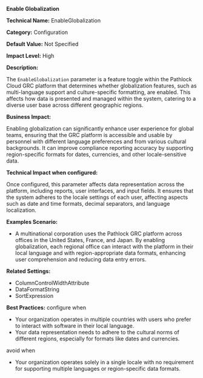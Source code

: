 **Enable Globalization**

**Technical Name:** EnableGlobalization

**Category:** Configuration

**Default Value:** Not Specified

**Impact Level:** High

**Description:**

The `EnableGlobalization` parameter is a feature toggle within the Pathlock Cloud GRC platform that determines whether globalization features, such as multi-language support and culture-specific formatting, are enabled. This affects how data is presented and managed within the system, catering to a diverse user base across different geographic regions.

**Business Impact:**

Enabling globalization can significantly enhance user experience for global teams, ensuring that the GRC platform is accessible and usable by personnel with different language preferences and from various cultural backgrounds. It can improve compliance reporting accuracy by supporting region-specific formats for dates, currencies, and other locale-sensitive data.

**Technical Impact when configured:**

Once configured, this parameter affects data representation across the platform, including reports, user interfaces, and input fields. It ensures that the system adheres to the locale settings of each user, affecting aspects such as date and time formats, decimal separators, and language localization.

**Examples Scenario:**

- A multinational corporation uses the Pathlock GRC platform across offices in the United States, France, and Japan. By enabling globalization, each regional office can interact with the platform in their local language and with region-appropriate data formats, enhancing user comprehension and reducing data entry errors.

**Related Settings:**

- ColumnControlWidthAttribute
- DataFormatString
- SortExpression

**Best Practices:** configure when

- Your organization operates in multiple countries with users who prefer to interact with software in their local language.
- Your data representation needs to adhere to the cultural norms of different regions, especially for formats like dates and currencies.

avoid when

- Your organization operates solely in a single locale with no requirement for supporting multiple languages or region-specific data formats.
